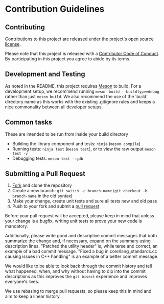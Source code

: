 # Contribution Guidelines

## Contributing

Contributions to this project are released under the [project's open source license](LICENSE).

Please note that this project is released with a [Contributor Code of Conduct](CODE_OF_CONDUCT.md).
By participating in this project you agree to abide by its terms.

## Development and Testing

As noted in the README, this project requires [Meson](https://meson.build/) to build.
For a development setup, we recommend running `meson build --buildtype=debug` rather than just `meson build`.
We also recommend the use of the 'build' directory name as this works with the existing .gitignore rules
and keeps a nice commonality between all developer setups.

## Common tasks

These are intended to be run from inside your build directory

 * Building the library component and tests: `ninja` (`meson compile`)
 * Running tests: `ninja test` (`meson test`), or to view the raw output `meson test -v`
 * Debugging tests: `meson test --gdb`

## Submitting a Pull Request

 1. [Fork](https://github.com/lethalbit/sawmill/fork) and clone the repository
 2. Create a new branch: `git switch -c branch-name` (`git checkout -b branch-name` in the old syntax)
 3. Make your change, create unit tests and sure all tests new and old pass
 4. Push to your fork and submit a [pull request](https://github.com/lethalbit/sawmill/compare)

Before your pull request will be accepted, please keep in mind that unless your change is a bugfix, writing unit tests to prove your new code is mandatory.

Additionally, please write good and descriptive commit messages that both summarize the change and,
if necessary, expand on the summary using description lines.
"Patched the utility header" is, while terse and correct, an example of a bad commit message.
"Fixed a bug in core/lang_standards.cc causing issues in C++ handling" is an example of a better commit message.

We would like to be able to look back through the commit history and tell what happened, when, and why without having
to dip into the commit descriptions as this improves the `git bisect` experience and improves everyone's lives.

We use rebasing to merge pull requests, so please keep this in mind and aim to keep a linear history.
